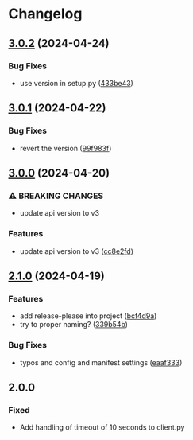# Changelog

## [3.0.2](https://github.com/martinalbert/buttercms-python/compare/v3.0.1...v3.0.2) (2024-04-24)


### Bug Fixes

* use version in setup.py ([433be43](https://github.com/martinalbert/buttercms-python/commit/433be434b1143158224f479acae41939cfdfe57f))

## [3.0.1](https://github.com/martinalbert/buttercms-python/compare/v3.0.0...v3.0.1) (2024-04-22)


### Bug Fixes

* revert the version ([99f983f](https://github.com/martinalbert/buttercms-python/commit/99f983fb4b59d6c8a96dd3f15e92965bb5b2f633))

## [3.0.0](https://github.com/martinalbert/buttercms-python/compare/v2.1.0...v3.0.0) (2024-04-20)


### ⚠ BREAKING CHANGES

* update api version to v3

### Features

* update api version to v3 ([cc8e2fd](https://github.com/martinalbert/buttercms-python/commit/cc8e2fd7f9a6dec3ab1416dd5b6d152e8c418ff3))

## [2.1.0](https://github.com/martinalbert/buttercms-python/compare/v2.0.0...v2.1.0) (2024-04-19)


### Features

* add release-please into project ([bcf4d9a](https://github.com/martinalbert/buttercms-python/commit/bcf4d9a6c84b7234e4a110f20f1bb42f1854d412))
* try to proper naming? ([339b54b](https://github.com/martinalbert/buttercms-python/commit/339b54bcd111da98600739e9b6532119a4cc54ff))


### Bug Fixes

* typos and config and manifest settings ([eaaf333](https://github.com/martinalbert/buttercms-python/commit/eaaf333b74c16a3996c2198e7aeb9262505b9035))

## 2.0.0

### Fixed
- Add handling of timeout of 10 seconds to client.py
